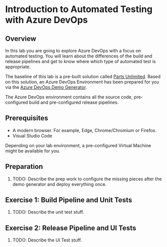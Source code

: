 # Introduction to Automated Testing with Azure DevOps

## Overview

In this lab you are going to explore Azure DevOps with a focus on automated testing. You will learn about the differences of the build and release pipelines and get to know where which type of automated test is appropriate.

The baseline of this lab is a pre-built solution called [Parts Unlimited](https://github.com/Microsoft/PartsUnlimited). Based on this solution, an Azure DevOps Environment has been prepared for you via the [Azure DevOps Demo Generator](https://azuredevopsdemogenerator.azurewebsites.net/).

The Azure DevOps environment contains all the source code, pre-configured build and pre-configured release pipelines.

## Prerequisites

* A modern browser. For example, Edge, Chrome/Chromium or Firefox.
* Visual Studio Code

Depending on your lab environment, a pre-configured Virtual Machine might be available for you.

## Preparation

1. TODO: Describe the prep work to configure the missing pieces after the demo generator and deploy everything once.

## Exercise 1: Build Pipeline and Unit Tests

1. TODO: Describe the unit test stuff.

## Exercise 2: Release Pipeline and UI Tests

1. TODO: Describe the UI Test stuff.